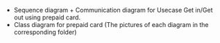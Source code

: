 - Sequence diagram + Communication diagram for Usecase Get in/Get out using prepaid card.
- Class diagram for prepaid card
(The pictures of each diagram in the corresponding folder)
